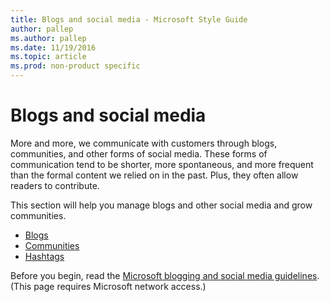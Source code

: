 ```yaml
---
title: Blogs and social media - Microsoft Style Guide
author: pallep
ms.author: pallep
ms.date: 11/19/2016
ms.topic: article
ms.prod: non-product specific
---
```


# Blogs and social media

More
and more, we communicate with customers through blogs,
communities, and other forms of social media. These forms of
communication tend to be shorter, more spontaneous, and
more frequent than the formal content we relied on in the
past. Plus, they often allow readers to contribute. 

This section will help you manage blogs and other social media and grow communities.

  - [Blogs](/style-guide/social-mediablogs)
  - [Communities](/style-guide/social-mediacommunities)
  - [Hashtags](/style-guide/social-mediahashtags)

Before you begin, read the [Microsoft blogging and social media guidelines](https://microsoft.sharepoint.com/sites/LCAWeb/Home/Marketing/Social-Media/Social-Media-Guidelines). (This page requires Microsoft network access.)
